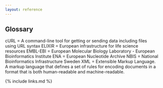 ```yaml
---
layout: reference
---
```


## Glossary

cURL = A command-line tool for getting or sending data including files using URL syntax
ELIXIR = European infrastructure for life science resources
EMBL-EBI = European Molecular Biology Laboratory - European Bioinformatics Institute
ENA = European Nucleotide Archive
NBIS = National Bioinformatics Infrastructure Sweden
XML = Extensible Markup Language. A markup language that defines a set of rules 
for encoding documents in a format that is both human-readable and machine-readable.

{% include links.md %}
